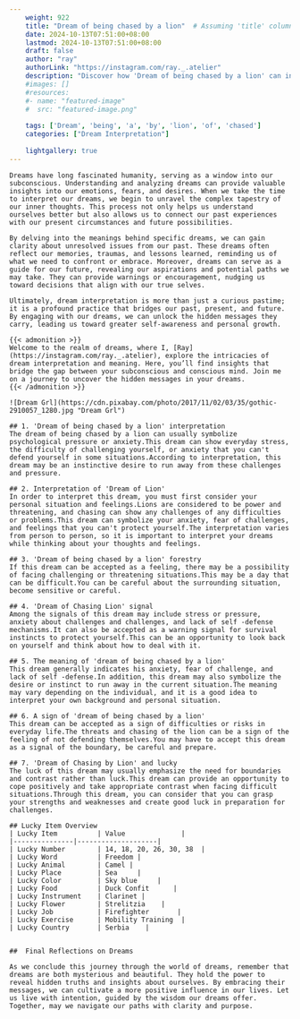 ```yaml
---
    weight: 922
    title: "Dream of being chased by a lion"  # Assuming 'title' column exists
    date: 2024-10-13T07:51:00+08:00
    lastmod: 2024-10-13T07:51:00+08:00
    draft: false
    author: "ray"
    authorLink: "https://instagram.com/ray._.atelier"
    description: "Discover how 'Dream of being chased by a lion' can interpret your future and uncover its significant meanings in your life."
    #images: []
    #resources:
    #- name: "featured-image"
    #  src: "featured-image.png"
    
    tags: ['Dream', 'being', 'a', 'by', 'lion', 'of', 'chased']
    categories: ["Dream Interpretation"]
    
    lightgallery: true
---
```

    
    Dreams have long fascinated humanity, serving as a window into our subconscious. Understanding and analyzing dreams can provide valuable insights into our emotions, fears, and desires. When we take the time to interpret our dreams, we begin to unravel the complex tapestry of our inner thoughts. This process not only helps us understand ourselves better but also allows us to connect our past experiences with our present circumstances and future possibilities.
    
    By delving into the meanings behind specific dreams, we can gain clarity about unresolved issues from our past. These dreams often reflect our memories, traumas, and lessons learned, reminding us of what we need to confront or embrace. Moreover, dreams can serve as a guide for our future, revealing our aspirations and potential paths we may take. They can provide warnings or encouragement, nudging us toward decisions that align with our true selves.
    
    Ultimately, dream interpretation is more than just a curious pastime; it is a profound practice that bridges our past, present, and future. By engaging with our dreams, we can unlock the hidden messages they carry, leading us toward greater self-awareness and personal growth.
    
    {{< admonition >}}
    Welcome to the realm of dreams, where I, [Ray](https://instagram.com/ray._.atelier), explore the intricacies of dream interpretation and meaning. Here, you’ll find insights that bridge the gap between your subconscious and conscious mind. Join me on a journey to uncover the hidden messages in your dreams.
    {{< /admonition >}}
    
    ![Dream Grl](https://cdn.pixabay.com/photo/2017/11/02/03/35/gothic-2910057_1280.jpg "Dream Grl")
    
    ## 1. 'Dream of being chased by a lion' interpretation
    The dream of being chased by a lion can usually symbolize psychological pressure or anxiety.This dream can show everyday stress, the difficulty of challenging yourself, or anxiety that you can't defend yourself in some situations.According to interpretation, this dream may be an instinctive desire to run away from these challenges and pressure.
    
    ## 2. Interpretation of 'Dream of Lion'
    In order to interpret this dream, you must first consider your personal situation and feelings.Lions are considered to be power and threatening, and chasing can show any challenges of any difficulties or problems.This dream can symbolize your anxiety, fear of challenges, and feelings that you can't protect yourself.The interpretation varies from person to person, so it is important to interpret your dreams while thinking about your thoughts and feelings.
    
    ## 3. 'Dream of being chased by a lion' forestry
    If this dream can be accepted as a feeling, there may be a possibility of facing challenging or threatening situations.This may be a day that can be difficult.You can be careful about the surrounding situation, become sensitive or careful.
    
    ## 4. 'Dream of Chasing Lion' signal
    Among the signals of this dream may include stress or pressure, anxiety about challenges and challenges, and lack of self -defense mechanisms.It can also be accepted as a warning signal for survival instincts to protect yourself.This can be an opportunity to look back on yourself and think about how to deal with it.
    
    ## 5. The meaning of 'dream of being chased by a lion'
    This dream generally indicates his anxiety, fear of challenge, and lack of self -defense.In addition, this dream may also symbolize the desire or instinct to run away in the current situation.The meaning may vary depending on the individual, and it is a good idea to interpret your own background and personal situation.
    
    ## 6. A sign of 'dream of being chased by a lion'
    This dream can be accepted as a sign of difficulties or risks in everyday life.The threats and chasing of the lion can be a sign of the feeling of not defending themselves.You may have to accept this dream as a signal of the boundary, be careful and prepare.
    
    ## 7. 'Dream of Chasing by Lion' and lucky
    The luck of this dream may usually emphasize the need for boundaries and contrast rather than luck.This dream can provide an opportunity to cope positively and take appropriate contrast when facing difficult situations.Through this dream, you can consider that you can grasp your strengths and weaknesses and create good luck in preparation for challenges.
    
    ## Lucky Item Overview
    | Lucky Item          | Value              |
    |---------------|--------------------|
    | Lucky Number        | 14, 18, 20, 26, 30, 38  |
    | Lucky Word          | Freedom |
    | Lucky Animal        | Camel |
    | Lucky Place         | Sea     |
    | Lucky Color         | Sky blue     |
    | Lucky Food          | Duck Confit      |
    | Lucky Instrument    | Clarinet |
    | Lucky Flower        | Strelitzia    |
    | Lucky Job           | Firefighter       |
    | Lucky Exercise      | Mobility Training  |
    | Lucky Country       | Serbia    |
    
    
    ##  Final Reflections on Dreams
    
    As we conclude this journey through the world of dreams, remember that dreams are both mysterious and beautiful. They hold the power to reveal hidden truths and insights about ourselves. By embracing their messages, we can cultivate a more positive influence in our lives. Let us live with intention, guided by the wisdom our dreams offer. Together, may we navigate our paths with clarity and purpose.
    